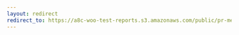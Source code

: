 ```yaml
---
layout: redirect
redirect_to: https://a8c-woo-test-reports.s3.amazonaws.com/public/pr-merge/40430/api/index.html
---
```

